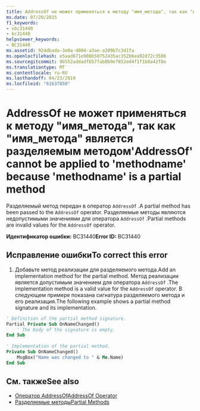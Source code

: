 ```yaml
---
title: AddressOf не может применяться к методу "имя_метода", так как "имя_метода" является разделяемым методом
ms.date: 07/20/2015
f1_keywords:
- vbc31440
- bc31440
helpviewer_keywords:
- BC31440
ms.assetid: 924dbada-3e0a-4004-a3ae-a209b7c3d1fa
ms.openlocfilehash: e5aad671e986b50752435ac352b6ea92d72c3506
ms.sourcegitcommit: 9b552addadfb57fab0b9e7852ed4f1f1b8a42f8e
ms.translationtype: MT
ms.contentlocale: ru-RU
ms.lasthandoff: 04/23/2019
ms.locfileid: "61637850"
---
```

# <a name="addressof-cannot-be-applied-to-methodname-because-methodname-is-a-partial-method"></a><span data-ttu-id="c54db-102">AddressOf не может применяться к методу "имя_метода", так как "имя_метода" является разделяемым методом</span><span class="sxs-lookup"><span data-stu-id="c54db-102">'AddressOf' cannot be applied to 'methodname' because 'methodname' is a partial method</span></span>
<span data-ttu-id="c54db-103">Разделяемый метод передан в оператор `AddressOf` .</span><span class="sxs-lookup"><span data-stu-id="c54db-103">A partial method has been passed to the `AddressOf` operator.</span></span> <span data-ttu-id="c54db-104">Разделяемые методы являются недопустимыми значениями для оператора `AddressOf` .</span><span class="sxs-lookup"><span data-stu-id="c54db-104">Partial methods are invalid values for the `AddressOf` operator.</span></span>  
  
 <span data-ttu-id="c54db-105">**Идентификатор ошибки:** BC31440</span><span class="sxs-lookup"><span data-stu-id="c54db-105">**Error ID:** BC31440</span></span>  
  
## <a name="to-correct-this-error"></a><span data-ttu-id="c54db-106">Исправление ошибки</span><span class="sxs-lookup"><span data-stu-id="c54db-106">To correct this error</span></span>  
  
1. <span data-ttu-id="c54db-107">Добавьте метод реализации для разделяемого метода.</span><span class="sxs-lookup"><span data-stu-id="c54db-107">Add an implementation method for the partial method.</span></span> <span data-ttu-id="c54db-108">Метод реализации является допустимым значением для оператора `AddressOf` .</span><span class="sxs-lookup"><span data-stu-id="c54db-108">The implementation method is a valid value for the `AddressOf` operator.</span></span> <span data-ttu-id="c54db-109">В следующем примере показана сигнатура разделяемого метода и его реализация.</span><span class="sxs-lookup"><span data-stu-id="c54db-109">The following example shows a partial method signature and its implementation.</span></span>  
  
```vb  
' Definition of the partial method signature.  
Partial Private Sub OnNameChanged()  
    ' The body of the signature is empty.  
End Sub  
  
' Implementation of the partial method.  
Private Sub OnNameChanged()  
    MsgBox("Name was changed to " & Me.Name)  
End Sub  
```  
  
## <a name="see-also"></a><span data-ttu-id="c54db-110">См. также</span><span class="sxs-lookup"><span data-stu-id="c54db-110">See also</span></span>

- [<span data-ttu-id="c54db-111">Оператор AddressOf</span><span class="sxs-lookup"><span data-stu-id="c54db-111">AddressOf Operator</span></span>](../../visual-basic/language-reference/operators/addressof-operator.md)
- [<span data-ttu-id="c54db-112">Разделяемые методы</span><span class="sxs-lookup"><span data-stu-id="c54db-112">Partial Methods</span></span>](../../visual-basic/programming-guide/language-features/procedures/partial-methods.md)
